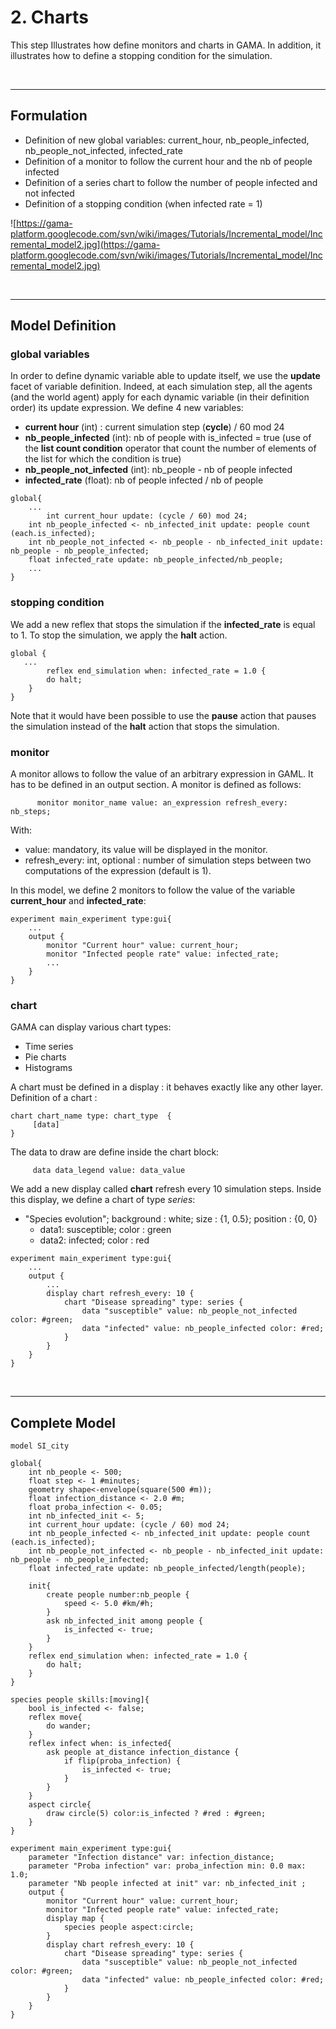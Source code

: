# 2. Charts
This step Illustrates how define monitors and charts in GAMA. In addition, it illustrates how to define a stopping condition for the simulation.


<br />

---


## Formulation
  * Definition of new global variables: current\_hour, nb\_people\_infected, nb\_people\_not\_infected, infected\_rate
  * Definition of a monitor to follow the current hour and the nb of people infected
  * Definition of a series chart to follow the number of people infected and not infected
  * Definition of a stopping condition (when infected rate = 1)

![https://gama-platform.googlecode.com/svn/wiki/images/Tutorials/Incremental_model/Incremental_model2.jpg](https://gama-platform.googlecode.com/svn/wiki/images/Tutorials/Incremental_model/Incremental_model2.jpg)

<br />

---

## Model Definition

### global variables
In order to define dynamic variable able to update itself, we use the **update** facet of variable definition.
Indeed, at each simulation step, all the agents (and the world agent) apply for each dynamic variable (in their definition order) its update expression.
We define 4 new variables:
  * **current hour** (int) : current simulation step (**cycle**) / 60 mod 24
  * **nb\_people\_infected** (int): nb of people with is\_infected = true (use of the **list count condition** operator that count the number of elements of the list for which the condition is true)
  * **nb\_people\_not\_infected** (int): nb\_people - nb of people infected
  * **infected\_rate** (float): nb of people infected / nb of people
```
global{
	...
        int current_hour update: (cycle / 60) mod 24;
	int nb_people_infected <- nb_infected_init update: people count (each.is_infected);
	int nb_people_not_infected <- nb_people - nb_infected_init update: nb_people - nb_people_infected;
	float infected_rate update: nb_people_infected/nb_people;
	...
}
```
### stopping condition

We add a new reflex that stops the simulation if the **infected\_rate** is equal to 1. To stop the simulation, we apply the **halt** action.

```
global {
   ...
        reflex end_simulation when: infected_rate = 1.0 {
		do halt;
	}
}
```

Note that it would have been possible to use the **pause** action that pauses the simulation instead of the **halt** action that stops the simulation.

### monitor
A monitor allows to follow the value of an arbitrary expression in GAML. It has to be defined in an output section. A monitor is defined as follows:
```
      monitor monitor_name value: an_expression refresh_every: nb_steps;
```

With:
  * value: mandatory, its value will be displayed in the monitor.
  * refresh\_every: int, optional : number of simulation steps between two computations of the expression (default is 1).

In this model, we define 2 monitors to follow the value of the variable **current\_hour** and **infected\_rate**:
```
experiment main_experiment type:gui{
	...
	output {
		monitor "Current hour" value: current_hour;
		monitor "Infected people rate" value: infected_rate;
		...
	}
}
```

### chart

GAMA can display various chart types:
  * Time series
  * Pie charts
  * Histograms

A chart must be defined in a display : it behaves exactly like any other layer.
Definition of a chart :

```
chart chart_name type: chart_type  {
     [data]
}
```

The data to draw are define inside the chart block:

```
     data data_legend value: data_value
```

We add a new display called **chart** refresh every 10 simulation steps.
Inside this display, we define a chart of type _series_:
  * "Species evolution"; background : white; size : {1, 0.5}; position : {0, 0}
    * data1: susceptible; color : green
    * data2: infected; color : red

```
experiment main_experiment type:gui{
	...
	output {
		...
		display chart refresh_every: 10 {
			chart "Disease spreading" type: series {
				data "susceptible" value: nb_people_not_infected color: #green;
				data "infected" value: nb_people_infected color: #red;
			}
		}
	}
}
```
<br />

---

## Complete Model

```
model SI_city

global{
	int nb_people <- 500;
	float step <- 1 #minutes;
	geometry shape<-envelope(square(500 #m));
	float infection_distance <- 2.0 #m;
	float proba_infection <- 0.05;
	int nb_infected_init <- 5;
	int current_hour update: (cycle / 60) mod 24;
	int nb_people_infected <- nb_infected_init update: people count (each.is_infected);
	int nb_people_not_infected <- nb_people - nb_infected_init update: nb_people - nb_people_infected;
	float infected_rate update: nb_people_infected/length(people);
	
	init{
		create people number:nb_people {
			speed <- 5.0 #km/#h;
		}
		ask nb_infected_init among people {
			is_infected <- true;
		}
	}
	reflex end_simulation when: infected_rate = 1.0 {
		do halt;
	}
}

species people skills:[moving]{		
	bool is_infected <- false;
	reflex move{
		do wander;
	}
	reflex infect when: is_infected{
		ask people at_distance infection_distance {
			if flip(proba_infection) {
				is_infected <- true;
			}
		}
	}
	aspect circle{
		draw circle(5) color:is_infected ? #red : #green;
	}
}

experiment main_experiment type:gui{
	parameter "Infection distance" var: infection_distance;
	parameter "Proba infection" var: proba_infection min: 0.0 max: 1.0;
	parameter "Nb people infected at init" var: nb_infected_init ;
	output {
		monitor "Current hour" value: current_hour;
		monitor "Infected people rate" value: infected_rate;
		display map {
			species people aspect:circle;			
		}
		display chart refresh_every: 10 {
			chart "Disease spreading" type: series {
				data "susceptible" value: nb_people_not_infected color: #green;
				data "infected" value: nb_people_infected color: #red;
			}
		}
	}
}
```